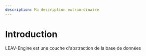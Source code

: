 ```yaml
---
description: Ma description extraordinaire
---
```


# Introduction

LEAV-Engine est une couche d'abstraction de la base de données
